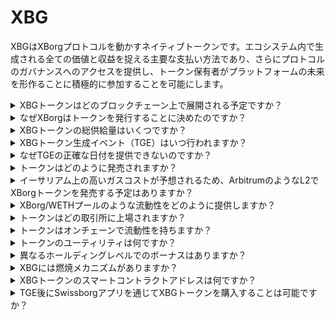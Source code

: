 # XBG

XBGはXBorgプロトコルを動かすネイティブトークンです。エコシステム内で生成される全ての価値と収益を捉える主要な支払い方法であり、さらにプロトコルのガバナンスへのアクセスを提供し、トークン保有者がプラットフォームの未来を形作ることに積極的に参加することを可能にします。

<details>

<summary>XBGトークンはどのブロックチェーン上で展開される予定ですか？</summary>

XBGトークンはイーサリアムブロックチェーン上で展開される予定で、スケーラビリティと効率を高めるためにポリゴンネットワークにブリッジされます。さらに、フル稼働になった際には、Borgチェーン上での展開用にXBGトークンの別途割り当てが設定されます。このマルチチェーンアプローチにより、トークン保有者に広範なアクセシビリティと多様性を保証します。

</details>

<details>

<summary>なぜXBorgはトークンを発行することに決めたのですか？</summary>

XBorgはコミュニティ中心のエコシステムを育成することに深くコミットしており、トークンを発行する決定はこのコミットメントを反映しています。株式ベースの価値蓄積に焦点を当てる従来の企業モデルとは異なり、私たちのエコシステム内で生成される全てのキャッシュフローはDAO（分散型自律組織）の財務に再配分されます。このモデルはより直接的なコミュニティの関与を促進し、利害をより効果的に一致させます。

XBGトークンを導入することで、トークンがトランザクションの主要手段として機能するプロトコル内経済を創出します。この動きは、より参加型でコミュニティ主導のモデルへのシフトを示し、各メンバーがプラットフォームの方向性に発言権を持ち、その成功を共有することを意味します。これは分散型ネットワークの変革的な可能性を信じる私たちの信念を強調する革新的なアプローチです。

</details>

<details>

<summary>XBGトークンの総供給量はいくつですか？</summary>

XBGトークンの最大供給量は10億（1,000,000,000）に設定されています。

</details>

<details>

<summary>XBGトークン生成イベント（TGE）はいつ行われますか？</summary>

TGEは2024年の夏頃に行われる予定です。

</details>

<details>

<summary>なぜTGEの正確な日付を提供できないのですか？</summary>

私たちチームは、2023年末とビットコインの半減期に近づくにつれて、暗号通貨の見通しが良くなると信じています。XBorgチームは現在、トークンリスティングの理想的なタイミングを決定する上で重要な意見を持つトップティアの取引所と交渉中です。不確実な流動性と代替コインへの関心の時期にトークンを発売することはリスクを伴う可能性があることに注意してください。

さらに、トークンの価値はそれが運用されるエコシステムの強さにあります。したがって、私たちの目標は、トークンを発売する前に少なくとも10万人のユーザーベースを育成することです。

将来を見据えて、私たちのチームは特に今後のビットコインの半減期を考慮に入れ、2023年末に向けて暗号市場の可能性について楽観的です。

</details>

<details>

<summary>トークンはどのように発売されますか？</summary>

私たちは、Balancer Liquidity Bootstrapping Poolを通じてトークンをリリースする予定です。ただし、これは取引所の要件や市場状況に応じて変更される可能性があります。

</details>

<details>

<summary>イーサリアム上の高いガスコストが予想されるため、ArbitrumのようなL2でXBorgトークンを発売する予定はありますか？</summary>

はい、トークンはETHを主要市場として発売され、ポリゴンにブリッジされ、最終的には他のL2にも展開されます。

</details>

<details>

<summary>XBorg/WETHプールのような流動性をどのように提供しますか？</summary>

シードラウンドの資本の5％と公開販売の意味のある部分がAMMに流動性として投入されます。

</details>

<details>

<summary>トークンはどの取引所に上場されますか？</summary>

以下の取引所との話し合いを進めています。

_ティア1取引所：_

* バイナンス
* コインベース

_およびティア2取引所：_

* クラーケン
* OKX
* ByBit
* クーコイン

一部の話し合いは他よりも進んでいますが、特定の話し合いに関する秘密保持契約の存在のため、取引所のリスティングを確認することはできません。

</details>

<details>

<summary>トークンはオンチェーンで流動性を持ちますか？</summary>

はい、イーサリアムネットワーク上のユニスワッププール（ポリゴン用のクイックスワップ）が利用可能になり、XBorgが初期流動性を提供します。さらに、LP報酬で第三者の流動性提供を促進します。シードラウンドの資本の5％と公開販売の意味のある部分がAMMに流動性として投入されます。

</details>

<details>

<summary>トークンのユーティリティは何ですか？</summary>

XBGトークンはネットワーク内で重要な役割を果たし、支払い、ガバナンス、プロトコルインセンティブの主要手段として機能します。

**アプリ内支払い & プラットフォーム手数料**

XBGはプロトコル全体での支払いとトランザクションの主要手段であり、特定の手数料が課されます。フィアット支払いを好むWeb2ユーザーのために、XBorgは公開市場でXBGトークンの相当分を取得します。プロトコルを通じて収集される手数料のリストはスライド：プロトコルの持続可能性 & 収益で見ることができます。これらの手数料はXBGで請求されます。

**ガバナンス**

XBGトークンは、トークン生成イベント後のXBorg DAOでのガバナンスアクションに使用されます。XBGトークン保有者は、プロトコルの開発に関する重要な決定に投票する権利を持ちます。

**ステーキング**

XBGで支払われる手数料と収益の50％はステーキング報酬プールに指定されます。ステーキング報酬の額は、ロックアップ期間の長さと個人のプロトコル内のステータスによって決まります。

**プロトコルアクセス**

プロトコルの一部の機能とユーティリティは、保有するXBGの量とユーザーのプロトコル内のステータスに基づいてアクセス制限があります。

</details>

<details>

<summary>異なるホールディングレベルでのボーナスはありますか？</summary>

現在、XBGトークンを保有していることによる特定のレベルはありませんが、特定の機能へのアクセスは保有するXBGの量に基づいていることに注意してください。

</details>

<details>

<summary>XBGには燃焼メカニズムがありますか？</summary>

現在、収益の50％はステーキングの利益に割り当てられ、残りは財務に割り当てられます。ガバナンスは正確な収益分割を決定し、一部を燃焼メカニズムに割り当てることができます。

</details>

<details>

<summary>XBGトークンのスマートコントラクトアドレスは何ですか？</summary>

XBGトークンのコントラクトはテストネットやメインネットにはまだ展開されていないため、コントラクトアドレスはありません。

</details>

<details>

<summary>TGE後にSwissborgアプリを通じてXBGトークンを購入することは可能ですか？</summary>

非常に可能性が高いです。SwissBorgにリストされるためには、XBGトークンがクラーケン、バイナンス、またはLBankのいずれかにリストされる必要があります。

</details>